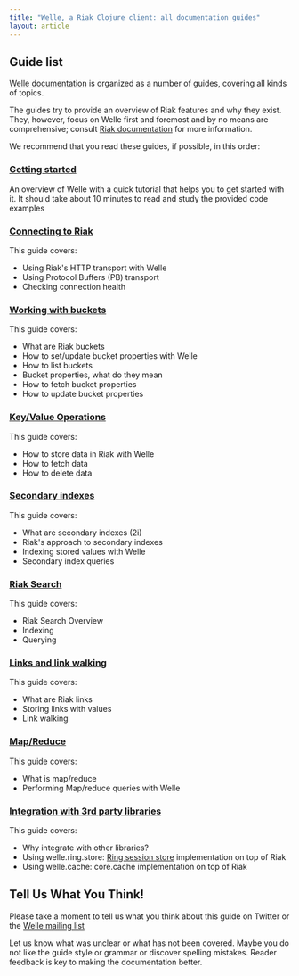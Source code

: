 ```yaml
---
title: "Welle, a Riak Clojure client: all documentation guides"
layout: article
---
```


## Guide list

[Welle documentation](https://github.com/clojurewerkz/welle.docs) is organized as a number of guides, covering all kinds of topics.

The guides try to provide an overview of Riak features and why they exist. They, however, focus on Welle first and foremost
and by no means are comprehensive; consult [Riak documentation](http://docs.basho.com/) for more information.

We recommend that you read these guides, if possible, in this order:


###  [Getting started](/articles/getting_started.html)

An overview of Welle with a quick tutorial that helps you to get started with it. It should take about
10 minutes to read and study the provided code examples

### [Connecting to Riak](/articles/connecting.html)

This guide covers:

 * Using Riak's HTTP transport with Welle
 * Using Protocol Buffers (PB) transport
 * Checking connection health


### [Working with buckets](/articles/buckets.html)

This guide covers:

 * What are Riak buckets
 * How to set/update bucket properties with Welle
 * How to list buckets
 * Bucket properties, what do they mean
 * How to fetch bucket properties
 * How to update bucket properties


### [Key/Value Operations](/articles/kv.html)

This guide covers:

 * How to store data in Riak with Welle
 * How to fetch data
 * How to delete data


### [Secondary indexes](/articles/2i.html)

This guide covers:

 * What are secondary indexes (2i)
 * Riak's approach to secondary indexes
 * Indexing stored values with Welle
 * Secondary index queries


### [Riak Search](/articles/search.html)

This guide covers:

 * Riak Search Overview
 * Indexing
 * Querying


### [Links and link walking](/articles/links.html)

This guide covers:

 * What are Riak links
 * Storing links with values
 * Link walking


### [Map/Reduce](/articles/mapreduce.html)

This guide covers:

 * What is map/reduce
 * Performing Map/reduce queries with Welle


### [Integration with 3rd party libraries](/articles/integration.html)

This guide covers:

 * Why integrate with other libraries?
 * Using welle.ring.store: [Ring session store](https://github.com/mmcgrana/ring/blob/master/ring-core/src/ring/middleware/session/store.clj) implementation on top of Riak
 * Using welle.cache: core.cache implementation on top of Riak


## Tell Us What You Think!

Please take a moment to tell us what you think about this guide on Twitter or the [Welle mailing list](https://groups.google.com/forum/#!forum/clojure-riak)

Let us know what was unclear or what has not been covered. Maybe you do not like the guide style or grammar or discover spelling mistakes. Reader feedback is key to making the documentation better.
